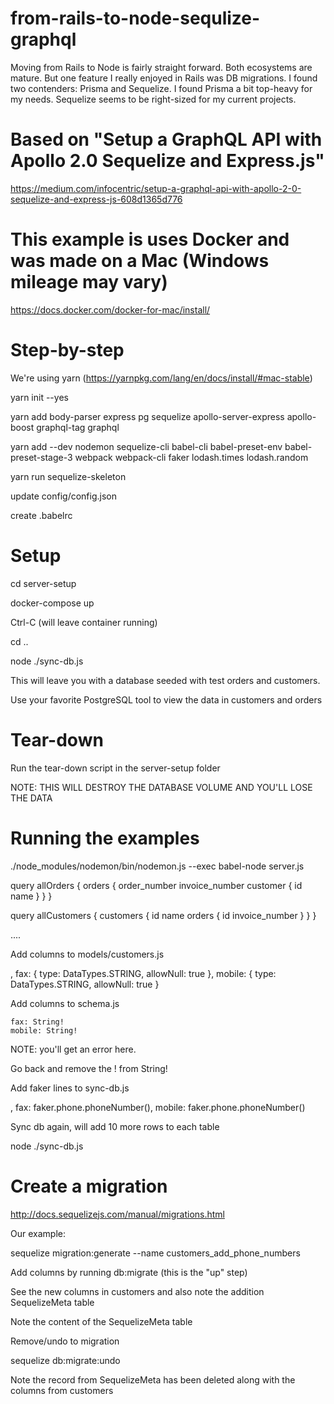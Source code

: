# from-rails-to-node-sequlize-graphql
Moving from Rails to Node is fairly straight forward. Both ecosystems are mature. But one feature I really enjoyed in Rails was DB migrations. I found two contenders: Prisma and Sequelize. I found Prisma a bit top-heavy for my needs. Sequelize seems to be right-sized for my current projects.

# Based on "Setup a GraphQL API with Apollo 2.0 Sequelize and Express.js"

https://medium.com/infocentric/setup-a-graphql-api-with-apollo-2-0-sequelize-and-express-js-608d1365d776

# This example is uses Docker and was made on a Mac (Windows mileage may vary)

https://docs.docker.com/docker-for-mac/install/

# Step-by-step

We're using yarn (https://yarnpkg.com/lang/en/docs/install/#mac-stable)

yarn init --yes

yarn add body-parser express pg sequelize apollo-server-express apollo-boost graphql-tag graphql

yarn add --dev nodemon sequelize-cli babel-cli babel-preset-env babel-preset-stage-3 webpack webpack-cli faker lodash.times lodash.random

yarn run sequelize-skeleton

update config/config.json

create .babelrc

# Setup

cd server-setup

docker-compose up

Ctrl-C (will leave container running)

cd ..

node ./sync-db.js

This will leave you with a database seeded with test orders and customers.

Use your favorite PostgreSQL tool to view the data in customers and orders

# Tear-down

Run the tear-down script in the server-setup folder

NOTE: THIS WILL DESTROY THE DATABASE VOLUME AND YOU'LL LOSE THE DATA

# Running the examples

./node_modules/nodemon/bin/nodemon.js --exec babel-node server.js

query allOrders {
  orders {
    order_number
    invoice_number
    customer {
      id
      name
    }
  }
}

query allCustomers {
  customers {
    id
    name
    orders {
      id
      invoice_number
    }
  }
}

....

Add columns to models/customers.js

,
    fax: {
      type: DataTypes.STRING,
      allowNull: true
    },
    mobile: {
      type: DataTypes.STRING,
      allowNull: true
    }

Add columns to schema.js

    fax: String!
    mobile: String!

NOTE: you'll get an error here.

Go back and remove the ! from String!

Add faker lines to sync-db.js

,
      fax: faker.phone.phoneNumber(),
      mobile: faker.phone.phoneNumber()

Sync db again, will add 10 more rows to each table

node ./sync-db.js

# Create a migration

http://docs.sequelizejs.com/manual/migrations.html

Our example:

sequelize migration:generate --name customers_add_phone_numbers

Add columns by running db:migrate (this is the "up" step)

See the new columns in customers and also note the addition SequelizeMeta table

Note the content of the SequelizeMeta table

Remove/undo to migration

sequelize db:migrate:undo

Note the record from SequelizeMeta has been deleted along with the columns from customers







